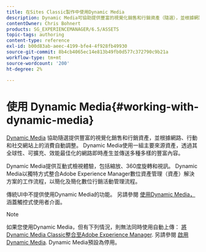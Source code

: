 ```yaml
---
title: 在Sites Classic製作中使用Dynamic Media
description: Dynamic Media可協助提供豐富的視覺化銷售和行銷資產（隨選），並根據網路、行動和社交網站上的消費自動調整。 Dynamic Media使用一組主要來源資產，透過其全球性、可擴充、效能最佳化的網路即時產生並傳送多種多樣的豐富內容。
contentOwner: Chris Bohnert
products: SG_EXPERIENCEMANAGER/6.5/ASSETS
topic-tags: authoring
content-type: reference
exl-id: b00d83ab-aeec-4199-bfe4-4f928fb49930
source-git-commit: 8b4cb4065ec14e813b49fb0d577c372790c9b21a
workflow-type: tm+mt
source-wordcount: '200'
ht-degree: 2%

---
```


# 使用 Dynamic Media{#working-with-dynamic-media}

[Dynamic Media](https://business.adobe.com/products/experience-manager/assets/dynamic-media.html) 協助隨選提供豐富的視覺化銷售和行銷資產，並根據網路、行動和社交網站上的消費自動調整。 Dynamic Media使用一組主要來源資產，透過其全球性、可擴充、效能最佳化的網路即時產生並傳送多種多樣的豐富內容。

Dynamic Media提供互動式檢視體驗，包括縮放、360度旋轉和視訊。 Dynamic Media以獨特方式整合Adobe Experience Manager數位資產管理（資產）解決方案的工作流程，以簡化及簡化數位行銷活動管理流程。

傳統UI中不提供使用Dynamic Media的功能。 另請參閱 [使用Dynamic Media，](/help/assets/dynamic-media.md) 涵蓋觸控式使用者介面。

>[!NOTE]
>
>如果您使用Dynamic Media，但有下列情況，則無法同時使用自動上傳： [將Dynamic Media Classic整合至Adobe Experience Manager](/help/sites-administering/scene7.md). 另請參閱 [啟用Dynamic Media](/help/assets/config-dynamic.md#enabling-dynamic-media). Dynamic Media預設為停用。
